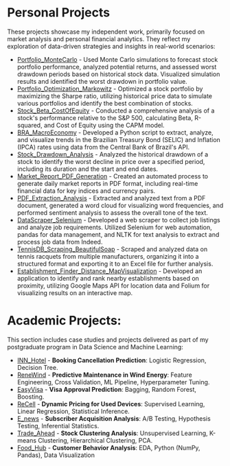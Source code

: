 # Personal Projects
These projects showcase my independent work, primarily focused on market analysis and personal financial analytics. They reflect my exploration of data-driven strategies and insights in real-world scenarios:
- [Portfolio_MonteCarlo](https://github.com/marcosyuki/Portfolio_MonteCarlo) - Used Monte Carlo simulations to forecast stock portfolio performance, analyzed potential returns, and assessed worst drawdown periods based on historical stock data. Visualized simulation results and identified the worst drawdown in portfolio value. 
- [Portfolio_Optimization_Markowitz](https://github.com/marcosyuki/Portfolio_Optimization_Markowitz) - Optimized a stock portfolio by maximizing the Sharpe ratio, utilizing historical price data to simulate various portfolios and identify the best combination of stocks. 
- [Stock_Beta_CostOfEquity](https://github.com/marcosyuki/Stock_Beta_CostOfEquity) - Conducted a comprehensive analysis of a stock's performance relative to the S&P 500, calculating Beta, R-squared, and Cost of Equity using the CAPM model. 
- [BRA_MacroEconomy](https://github.com/marcosyuki/MacroEconomy) - Developed a Python script to extract, analyze, and visualize trends in the Brazilian Treasury Bond (SELIC) and Inflation (IPCA) rates using data from the Central Bank of Brazil's API.
- [Stock_Drawdown_Analysis](https://github.com/marcosyuki/Stock_Drawdown_Analysis) - Analyzed the historical drawdown of a stock to identify the worst decline in price over a specified period, including its duration and the start and end dates.
- [Market_Report_PDF_Generation](https://github.com/marcosyuki/Market_Report_PDF_Generation) - Created an automated process to generate daily market reports in PDF format, including real-time financial data for key indices and currency pairs. 
- [PDF_Extraction_Analysis](https://github.com/marcosyuki/PDF_Extraction_Analysis) - Extracted and analyzed text from a PDF document, generated a word cloud for visualizing word frequencies, and performed sentiment analysis to assess the overall tone of the text. 
- [DataScraper_Selenium](https://github.com/marcosyuki/DataScraper_Selenium) - Developed a web scraper to collect job listings and analyze job requirements. Utilized Selenium for web automation, pandas for data management, and NLTK for text analysis to extract and process job data from Indeed.
- [TennisDB_Scraping_BeautifulSoap](https://github.com/marcosyuki/TennisDB_Scraping_BeautifulSoap-) - Scraped and analyzed data on tennis racquets from multiple manufacturers, organizing it into a structured format and exporting it to an Excel file for further analysis. 
- [Establishment_Finder_Distance_MapVisualization](https://github.com/marcosyuki/Establishment_Finder_Distance_MapVisualization) - Developed an application to identify and rank nearby establishments based on proximity, utilizing Google Maps API for location data and Folium for visualizing results on an interactive map. 


# Academic Projects:
This section includes case studies and projects delivered as part of my postgraduate program in Data Science and Machine Learning:
- [INN_Hotel](https://github.com/marcosyuki/INN_Hotel) - **Booking Cancellation Prediction**: Logistic Regression, Decision Tree.
- [ReneWind](https://github.com/marcosyuki/ReneWind) - **Predictive Maintenance in Wind Energy**: Feature Engineering, Cross Validation, ML Pipeline, Hyperparameter Tuning.
- [EasyVisa](https://github.com/marcosyuki/EasyVisa) - **Visa Approval Prediction**: Bagging, Random Forest, Boosting.
- [ReCell](https://github.com/marcosyuki/ReCell) - **Dynamic Pricing for Used Devices**: Supervised Learning, Linear Regression, Statistical Inference.
- [E_news](https://github.com/marcosyuki/E_news) - **Subscriber Acquisition Analysis**: A/B Testing, Hypothesis Testing, Inferential Statistics.
- [Trade_Ahead](https://github.com/marcosyuki/Trade_Ahead) - **Stock Clustering Analysis**: Unsupervised Learning, K-means Clustering, Hierarchical Clustering, PCA.
- [Food_Hub](https://github.com/marcosyuki/Food_Hub) - **Customer Behavior Analysis**: EDA, Python (NumPy, Pandas), Data Visualization

